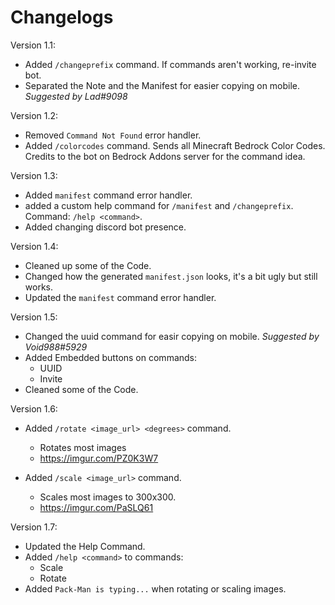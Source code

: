 # Changelogs
  
 Version 1.1:
 
  - Added `/changeprefix` command. If commands aren't working, re-invite bot.
  - Separated the Note and the Manifest for easier copying on mobile. *Suggested by Lad#9098*

Version 1.2:

  - Removed `Command Not Found` error handler.
  - Added `/colorcodes` command. Sends all Minecraft Bedrock Color Codes. Credits to the bot on Bedrock Addons server for the command idea.

Version 1.3:

  - Added `manifest` command error handler.
  - added a custom help command for `/manifest` and `/changeprefix`. Command: `/help <command>`.
  - Added changing discord bot presence.

Version 1.4:

 - Cleaned up some of the Code.
 - Changed how the generated `manifest.json` looks, it's a bit ugly but still works.
 - Updated the `manifest` command error handler.

Version 1.5:

 - Changed the uuid command for easir copying on mobile. *Suggested by Void988#5929*
 - Added Embedded buttons on commands:
    - UUID
    - Invite
 - Cleaned some of the Code.

Version 1.6:
 
  - Added `/rotate <image_url> <degrees>` command.
    - Rotates most images
    - https://imgur.com/PZ0K3W7
    
  - Added `/scale <image_url>` command.
    - Scales most images to 300x300.
    - https://imgur.com/PaSLQ61

Version 1.7:

  - Updated the Help Command.
  - Added `/help <command>` to commands:
    - Scale
    - Rotate
  - Added `Pack-Man is typing...` when rotating or scaling images.
